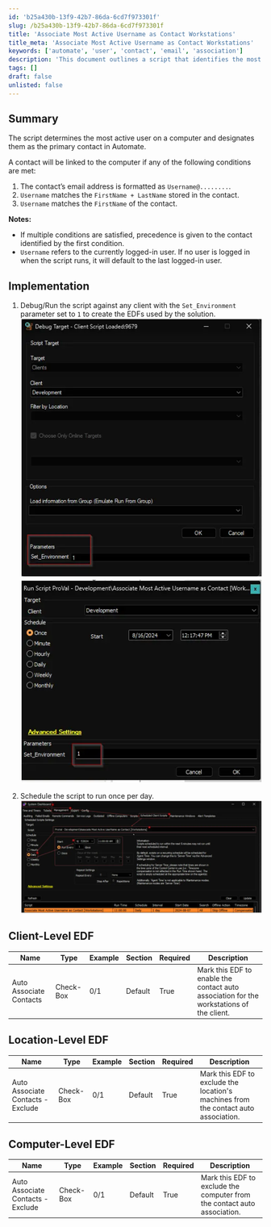 ```yaml
---
id: 'b25a430b-13f9-42b7-86da-6cd7f973301f'
slug: /b25a430b-13f9-42b7-86da-6cd7f973301f
title: 'Associate Most Active Username as Contact Workstations'
title_meta: 'Associate Most Active Username as Contact Workstations'
keywords: ['automate', 'user', 'contact', 'email', 'association']
description: 'This document outlines a script that identifies the most active user on a computer and designates them as the primary contact in ConnectWise Automate. It details the conditions for linking a contact to a computer, implementation steps, and the necessary EDF configurations at client, location, and computer levels.'
tags: []
draft: false
unlisted: false
---
```


## Summary

The script determines the most active user on a computer and designates them as the primary contact in Automate.

A contact will be linked to the computer if any of the following conditions are met:

1. The contact’s email address is formatted as `Username@........`.
2. `Username` matches the `FirstName + LastName` stored in the contact.
3. `Username` matches the `FirstName` of the contact.

**Notes:**
- If multiple conditions are satisfied, precedence is given to the contact identified by the first condition.
- `Username` refers to the currently logged-in user. If no user is logged in when the script runs, it will default to the last logged-in user.

## Implementation

1. Debug/Run the script against any client with the `Set_Environment` parameter set to `1` to create the EDFs used by the solution.  
   ![Image](../../../static/img/docs/b25a430b-13f9-42b7-86da-6cd7f973301f/image_1.webp)  
   ![Image](../../../static/img/docs/b25a430b-13f9-42b7-86da-6cd7f973301f/image_2.webp)

2. Schedule the script to run once per day.  
   ![Image](../../../static/img/docs/b25a430b-13f9-42b7-86da-6cd7f973301f/image_3.webp)

## Client-Level EDF

| Name                       | Type      | Example | Section | Required | Description                                                                                     |
|----------------------------|-----------|---------|---------|----------|-------------------------------------------------------------------------------------------------|
| Auto Associate Contacts     | Check-Box | 0/1     | Default | True     | Mark this EDF to enable the contact auto association for the workstations of the client.       |

## Location-Level EDF

| Name                           | Type      | Example | Section | Required | Description                                                                                     |
|--------------------------------|-----------|---------|---------|----------|-------------------------------------------------------------------------------------------------|
| Auto Associate Contacts - Exclude | Check-Box | 0/1     | Default | True     | Mark this EDF to exclude the location's machines from the contact auto association.            |

## Computer-Level EDF

| Name                           | Type      | Example | Section | Required | Description                                                                                     |
|--------------------------------|-----------|---------|---------|----------|-------------------------------------------------------------------------------------------------|
| Auto Associate Contacts - Exclude | Check-Box | 0/1     | Default | True     | Mark this EDF to exclude the computer from the contact auto association.                       |

